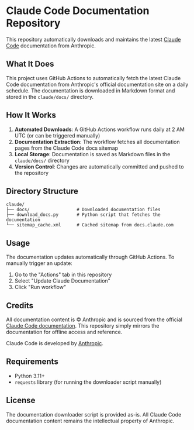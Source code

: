 # Claude Code Documentation Repository

This repository automatically downloads and maintains the latest [Claude Code](https://claude.com/claude-code) documentation from Anthropic.

## What It Does

This project uses GitHub Actions to automatically fetch the latest Claude Code documentation from Anthropic's official documentation site on a daily schedule. The documentation is downloaded in Markdown format and stored in the `claude/docs/` directory.

## How It Works

1. **Automated Downloads**: A GitHub Actions workflow runs daily at 2 AM UTC (or can be triggered manually)
2. **Documentation Extraction**: The workflow fetches all documentation pages from the Claude Code docs sitemap
3. **Local Storage**: Documentation is saved as Markdown files in the `claude/docs/` directory
4. **Version Control**: Changes are automatically committed and pushed to the repository

## Directory Structure

```
claude/
├── docs/                  # Downloaded documentation files
├── download_docs.py       # Python script that fetches the documentation
└── sitemap_cache.xml      # Cached sitemap from docs.claude.com
```

## Usage

The documentation updates automatically through GitHub Actions. To manually trigger an update:

1. Go to the "Actions" tab in this repository
2. Select "Update Claude Documentation"
3. Click "Run workflow"

## Credits

All documentation content is © Anthropic and is sourced from the official [Claude Code documentation](https://docs.claude.com/en/docs/claude-code). This repository simply mirrors the documentation for offline access and reference.

Claude Code is developed by [Anthropic](https://www.anthropic.com/).

## Requirements

- Python 3.11+
- `requests` library (for running the downloader script manually)

## License

The documentation downloader script is provided as-is. All Claude Code documentation content remains the intellectual property of Anthropic.
